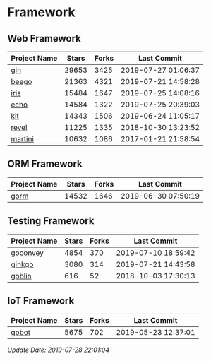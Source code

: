 # Framework

## Web Framework

| Project Name | Stars | Forks | Last Commit |
| ------------ | ----- | ----- | ----------- |
| [gin](https://github.com/gin-gonic/gin) | 29653 | 3425 | 2019-07-27 01:06:37 |
| [beego](https://github.com/astaxie/beego) | 21363 | 4321 | 2019-07-21 14:58:28 |
| [iris](https://github.com/kataras/iris) | 15484 | 1647 | 2019-07-25 14:08:16 |
| [echo](https://github.com/labstack/echo) | 14584 | 1322 | 2019-07-25 20:39:03 |
| [kit](https://github.com/go-kit/kit) | 14343 | 1506 | 2019-06-24 11:05:17 |
| [revel](https://github.com/revel/revel) | 11225 | 1335 | 2018-10-30 13:23:52 |
| [martini](https://github.com/go-martini/martini) | 10632 | 1086 | 2017-01-21 21:58:54 |

## ORM Framework

| Project Name | Stars | Forks | Last Commit |
| ------------ | ----- | ----- | ----------- |
| [gorm](https://github.com/jinzhu/gorm) | 14532 | 1646 | 2019-06-30 07:50:19 |

## Testing Framework

| Project Name | Stars | Forks | Last Commit |
| ------------ | ----- | ----- | ----------- |
| [goconvey](https://github.com/smartystreets/goconvey) | 4854 | 370 | 2019-07-10 18:59:42 |
| [ginkgo](https://github.com/onsi/ginkgo) | 3080 | 314 | 2019-07-21 14:43:58 |
| [goblin](https://github.com/franela/goblin) | 616 | 52 | 2018-10-03 17:30:13 |

## IoT Framework

| Project Name | Stars | Forks | Last Commit |
| ------------ | ----- | ----- | ----------- |
| [gobot](https://github.com/hybridgroup/gobot) | 5675 | 702 | 2019-05-23 12:37:01 |

*Update Date: 2019-07-28 22:01:04*